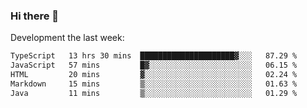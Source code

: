 ### Hi there 👋

Development the last week:
<!--START_SECTION:waka-->

```txt
TypeScript   13 hrs 30 mins  █████████████████████▓░░░   87.29 %
JavaScript   57 mins         █▓░░░░░░░░░░░░░░░░░░░░░░░   06.15 %
HTML         20 mins         ▓░░░░░░░░░░░░░░░░░░░░░░░░   02.24 %
Markdown     15 mins         ▒░░░░░░░░░░░░░░░░░░░░░░░░   01.63 %
Java         11 mins         ▒░░░░░░░░░░░░░░░░░░░░░░░░   01.29 %
```

<!--END_SECTION:waka-->

<!--
**JASONPANGGO/jasonpanggo** is a ✨ _special_ ✨ repository because its `README.md` (this file) appears on your GitHub profile.

Here are some ideas to get you started:

- 🔭 I’m currently working on ...
- 🌱 I’m currently learning ...
- 👯 I’m looking to collaborate on ...
- 🤔 I’m looking for help with ...
- 💬 Ask me about ...
- 📫 How to reach me: ...
- 😄 Pronouns: ...
- ⚡ Fun fact: ...
-->
